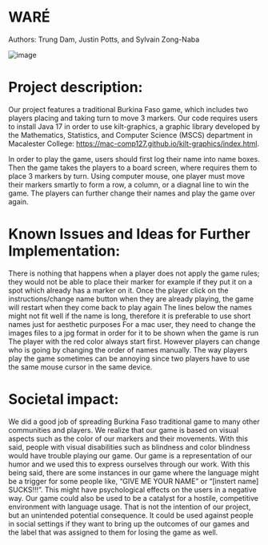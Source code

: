# WARÉ
Authors: Trung Dam, Justin Potts, and Sylvain Zong-Naba

![image](https://user-images.githubusercontent.com/102425284/220979690-a722c475-2b6d-4b32-b391-febfdd33a08e.png)

# Project description:
Our project features a traditional Burkina Faso game, which includes two players placing and taking turn to move 3 markers. Our code requires users to install Java 17 in order to use kilt-graphics, a graphic library developed by the Mathematics, Statistics, and Computer Science (MSCS) department in Macalester College: https://mac-comp127.github.io/kilt-graphics/index.html.

In order to play the game, users should first log their name into name boxes. Then the game takes the players to a board screen, where requires them to place 3 markers by turn. Using computer mouse, one player must move their markers smartly to form a row, a column, or a diagnal line to win the game. The players can further change their names and play the game over again.

# Known Issues and Ideas for Further Implementation:
There is nothing that happens when a player does not apply the game rules; they would not be able to place their marker for example if they put it on a spot which already has a marker on it.
Once the player click on the instructions/change name button when they are already playing, the game will restart when they come back to play again 
The lines below the names might not fit well if the name is long, therefore it is preferable to use short names just for aesthetic purposes
For a mac user, they need to change the images files to a jpg format in order for it to be shown when the game is run
The player with the red color always start first. However players can change who is going by changing the order of names manually. 
The way players play the game sometimes can be annoying since two players have to use the same mouse cursor in the same device.

# Societal impact:
We did a good job of spreading Burkina Faso traditional game to many other communities and players.
We realize that our game is based on visual aspects such as the color of our markers and their movements. With this said, people with visual disabilities such as blindness and color blindness would have trouble playing our game.
Our game is a representation of our humor and we used this to express ourselves through our work. With this being said, there are some instances in our game where the language might be a trigger for some people like, “GIVE ME YOUR NAME” or “[instert name] SUCKS!!!”. This might have psychological effects on the users in a negative way. Our game could also be used to be a catalyst for a hostile, competitive environment with language usage. That is not the intention of our project, but an unintended potential consequence. It could be used against people in social settings if they want to bring up the outcomes of our games and the label that was assigned to them for losing the game as well.
